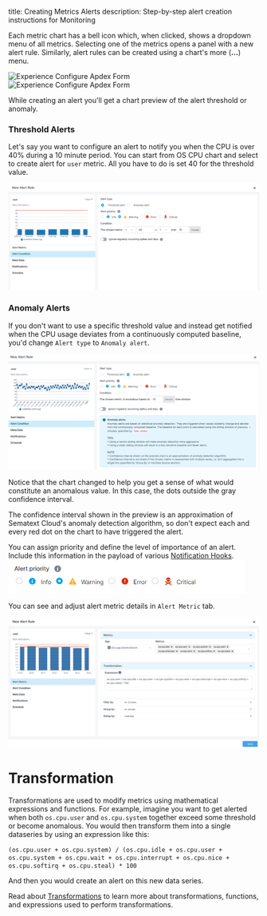 title: Creating Metrics Alerts
description: Step-by-step alert creation instructions for Monitoring

Each metric chart has a bell icon which, when clicked, shows a dropdown menu of all metrics. Selecting one of the metrics opens a panel with a new alert rule. Similarly, alert rules can be created using a chart's more (**...**) menu.

<div class="mdl-grid">
  <div class="mdl-cell mdl-cell--4-col">
    <img
      class="content-modal-image"
      alt="Experience Configure Apdex Form"
      src="../../images/alerts/image_20.png"
      title="Create Alert"
    />
  </div>
  <div class="mdl-cell mdl-cell--8-col">
    <img
      class="content-modal-image"
      alt="Experience Configure Apdex Form"
      src="../../images/alerts/image_21.png"
      title="Create Alert from Context Menu"
    />
  </div>
</div>

While creating an alert you'll get a chart preview of the alert threshold or anomaly.

### Threshold Alerts

Let's say you want to configure an alert to notify you when the CPU is over 40% during a 10 minute period. You can start from OS CPU chart and select to create alert for `user` metric. All you have to do is set 40 for the threshold value.

![Metric Threshold Alert](../images/alerts/metric-alert_2.png)

### Anomaly Alerts

If you don't want to use a specific threshold value and instead get notified when the CPU usage deviates from a continuously computed baseline, you'd change `Alert type` to `Anomaly alert`.

![Metric Anomaly Alert](../images/alerts/metric-anomaly-alert_2.png)

Notice that the chart changed to help you get a sense of what would constitute an anomalous value. In this case, the dots outside the gray confidence interval.

The confidence interval shown in the preview is an approximation of Sematext Cloud's anomaly detection algorithm, so don't expect each and every red dot on the chart to have triggered the alert.

You can assign priority and define the level of importance of an alert. Include this information in the payload of various [Notification Hooks](../alerts/alert-notifications).
![Alert Priority](../images/alerts/alert_priority.png)

You can see and adjust alert metric details in `Alert Metric` tab.

![Alert Metric](../images/alerts/metric-series.png)

# Transformation

Transformations are used to modify metrics using mathematical expressions and functions. For example, imagine you want to get alerted when both `os.cpu.user` and `os.cpu.system` together exceed some threshold or become anomalous.  You would then transform them into a single dataseries by using an expression like this:

```
(os.cpu.user + os.cpu.system) / (os.cpu.idle + os.cpu.user + os.cpu.system + os.cpu.wait + os.cpu.interrupt + os.cpu.nice + os.cpu.softirq + os.cpu.steal) * 100
```

And then you would create an alert on this new data series.

Read about [Transformations](../dashboards/chart-builder/#transformation) to learn more about transformations, functions, and expressions used to perform transformations.
